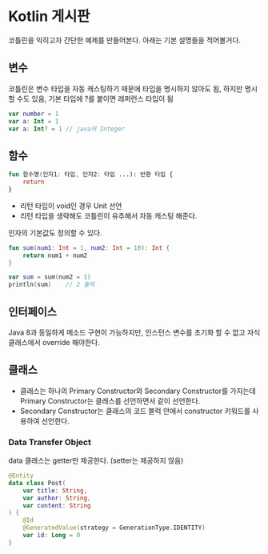 # Kotlin 게시판
코틀린을 익히고자 간단한 예제를 만들어본다.
아래는 기본 설명들을 적어볼거다.

## 변수
코틀린은 변수 타입을 자동 캐스팅하기 때문에 타입을 명시하지 않아도 됨, 하지만 명시할 수도 있음, 기본 타입에 ?를 붙이면 레퍼런스 타입이 됨
```kotlin
var number = 1
var a: Int = 1
var a: Int? = 1 // java의 Integer
```

## 함수
```kotlin
fun 함수명(인자1: 타입, 인자2: 타입 ...): 반환 타입 {
    return 
}
```
* 리턴 타입이 void인 경우 Unit 선언
* 리턴 타입을 생략해도 코틀린이 유추해서 자동 캐스팅 해준다.

인자의 기본값도 정의할 수 있다.
```kotlin
fun sum(num1: Int = 1, num2: Int = 10): Int {
    return num1 + num2
}

var sum = sum(num2 = 1)
println(sum)    // 2 출력
```

## 인터페이스
Java 8과 동일하게 메소드 구현이 가능하지만, 인스턴스 변수를 초기화 할 수 없고 자식 클래스에서 override 해야한다.

## 클래스
* 클래스는 하나의 Primary Constructor와 Secondary Constructor를 가지는데 Primary Constructor는 클래스를 선언하면서 같이 선언한다.
* Secondary Constructor는 클래스의 코드 블럭 안에서 constructor 키워드를 사용하여 선언한다.

### Data Transfer Object
data 클래스는 getter만 제공한다. (setter는 제공하지 않음)
```kotlin
@Entity
data class Post(
    var title: String,
    var author: String,
    var content: String
) {
    @Id
    @GeneratedValue(strategy = GenerationType.IDENTITY)
    var id: Long = 0
}
```

